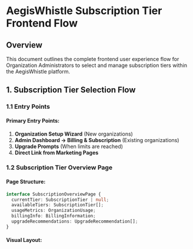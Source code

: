 # AegisWhistle Subscription Tier Frontend Flow

## Overview
This document outlines the complete frontend user experience flow for Organization Administrators to select and manage subscription tiers within the AegisWhistle platform.

## 1. Subscription Tier Selection Flow

### 1.1 Entry Points

#### Primary Entry Points:
1. **Organization Setup Wizard** (New organizations)
2. **Admin Dashboard → Billing & Subscription** (Existing organizations)
3. **Upgrade Prompts** (When limits are reached)
4. **Direct Link from Marketing Pages**

### 1.2 Subscription Tier Overview Page

#### Page Structure:
```typescript
interface SubscriptionOverviewPage {
  currentTier: SubscriptionTier | null;
  availableTiers: SubscriptionTier[];
  usageMetrics: OrganizationUsage;
  billingInfo: BillingInformation;
  upgradeRecommendations: UpgradeRecommendation[];
}
```

#### Visual Layout: 